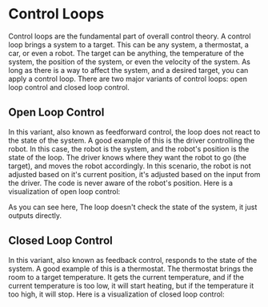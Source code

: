 # Control Loops

Control loops are the fundamental part of overall control theory. A control loop brings a system to a target. This can be any system, a thermostat, a car, or even a robot. The target can be anything, the temperature of the system, the position of the system, or even the velocity of the system. As long as there is a way to affect the system, and a desired target, you can apply a control loop. There are two major variants of control loops: open loop control and closed loop control.

## Open Loop Control

In this variant, also known as feedforward control, the loop does not react to the state of the system. A good example of this is the driver controlling the robot. In this case, the robot is the system, and the robot's position is the state of the loop. The driver knows where they want the robot to go (the target), and moves the robot accordingly. In this scenario, the robot is not adjusted based on it's current position, it's adjusted based on the input from the driver. The code is never aware of the robot's position. Here is a visualization of open loop control:

<!--TODO: insert image-->

As you can see here, The loop doesn't check the state of the system, it just outputs directly.

## Closed Loop Control

In this variant, also known as feedback control, responds to the state of the system. A good example of this is a thermostat. The thermostat brings the room to a target temperature. It gets the current temperature, and if the current temperature is too low, it will start heating, but if the temperature it too high, it will stop. Here is a visualization of closed loop control:

<!--TODO: insert image-->